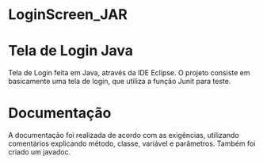 # LoginScreen_JAR
<h1>Tela de Login Java</h1>
<p>Tela de Login feita em Java, através da IDE Eclipse. O projeto consiste em basicamente uma tela de login, que utiliza a função Junit para teste.</p>
<h1>Documentação</h1>
<p>A documentação foi realizada de acordo com as exigências, utilizando comentários explicando método, classe, variável e parâmetros. Também foi criado um javadoc.</p>
